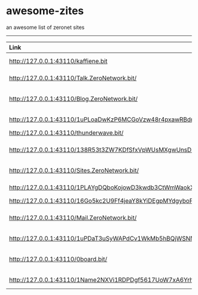 # awesome-zites
an awesome list of zeronet sites

****

| Link | Name | Description |
|:--- | :---: | :--- |
| http://127.0.0.1:43110/kaffiene.bit | Kaffine Search | Search Engine |
| http://127.0.0.1:43110/Talk.ZeroNetwork.bit/ | Zero Talk | Zeronet froum |
| http://127.0.0.1:43110/Blog.ZeroNetwork.bit/ | Zero Blog | Zeronet Blog Service |
| http://127.0.0.1:43110/1uPLoaDwKzP6MCGoVzw48r4pxawRBdmQc/ | Zero Up | Zeronet file sharing site |
| http://127.0.0.1:43110/thunderwave.bit/ | thunderwave | Messanger |
| http://127.0.0.1:43110/138R53t3ZW7KDfSfxVpWUsMXgwUnsDNXLP/ | Zero Wiki | Zeronet Wiki Service |
| http://127.0.0.1:43110/Sites.ZeroNetwork.bit/ | Zero Sites | index of zerosites |
| http://127.0.0.1:43110/1PLAYgDQboKojowD3kwdb3CtWmWaokXvfp/ | Play | Download movie |
| http://127.0.0.1:43110/16Go5kc2U9Ff4jeaY8kYiDEgpMYdgyboPY/ | Linux.net | Linux froum |
| http://127.0.0.1:43110/Mail.ZeroNetwork.bit/ | Zero Mail | Zeronet Mail Service |
| http://127.0.0.1:43110/1uPDaT3uSyWAPdCv1WkMb5hBQjWSNNACf/ | Zero Updater | Update Zeronet |
| http://127.0.0.1:43110/0board.bit/ | Zero board | reddit like zeronet froum |
| http://127.0.0.1:43110/1Name2NXVi1RDPDgf5617UoW7xA6YrhM9F/ | Zero Name | register domain |
